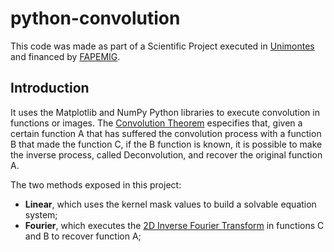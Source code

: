 # python-convolution

This code was made as part of a Scientific Project executed in [Unimontes](https://unimontes.br/) and financed by [FAPEMIG](http://www.fapemig.br/).  

## Introduction

It uses the Matplotlib and NumPy Python libraries to execute convolution in functions or images. The [Convolution Theorem](https://en.wikipedia.org/wiki/Convolution_theorem) especifies that, given a certain function A that has suffered the convolution process with a function B that made the function C, if the B function is known, it is possible to make the inverse process, called Deconvolution, and recover the original function A.  

The two methods exposed in this project:  
- **Linear**, which uses the kernel mask values to build a solvable equation system;  
- **Fourier**, which executes the [2D Inverse Fourier Transform](https://en.wikipedia.org/wiki/Fourier_inversion_theorem) in functions C and B to recover function A;  
